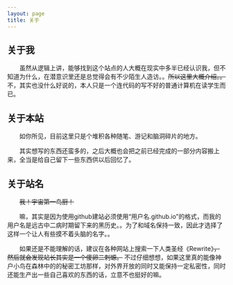 ```yaml
---
layout: page
title: 关于
---
```

## 关于我
&emsp;&emsp;虽然从逻辑上讲，能够找到这个站点的人大概在现实中多半已经认识我，但不知道为什么，在潜意识里还是总觉得会有不少陌生人造访。。~~所以这里大概介绍。。~~ 不，其实也没什么好说的，本人只是一个连代码的写不好的普通计算机在读学生而已。

## 关于本站
&emsp;&emsp;如你所见，目前这里只是个堆积各种随笔、游记和脑洞碎片的地方。

&emsp;&emsp;其实想写的东西还蛮多的，之后大概也会把之前已经完成的一部分内容搬上来，全当是给自己留下一些东西供以后回忆了。

## 关于站名
&emsp;&emsp;~~我！宇宙第一鸟厨！~~

&emsp;&emsp;嘛，其实是因为使用github建站必须使用“用户名.github.io”的格式，而我的用户名是远古中二病时期留下来的黑历史。。为了和域名保持一致，因此才选择了这样一个让人有些摸不着头脑的名字。。

&emsp;&emsp;如果还是不能理解的话，建议在各种网站上搜索一下人类圣经《Rewrite》~~，然后就会发现站长其实是一个傻卵二刺螈。~~ 不过仔细想想，如果这里真的能像神户小鸟在森林中的的秘密工坊那样，对外界开放的同时又能保持一定私密性，同时还能生产出一些自己喜欢的东西的话，立意不也挺好的嘛。
